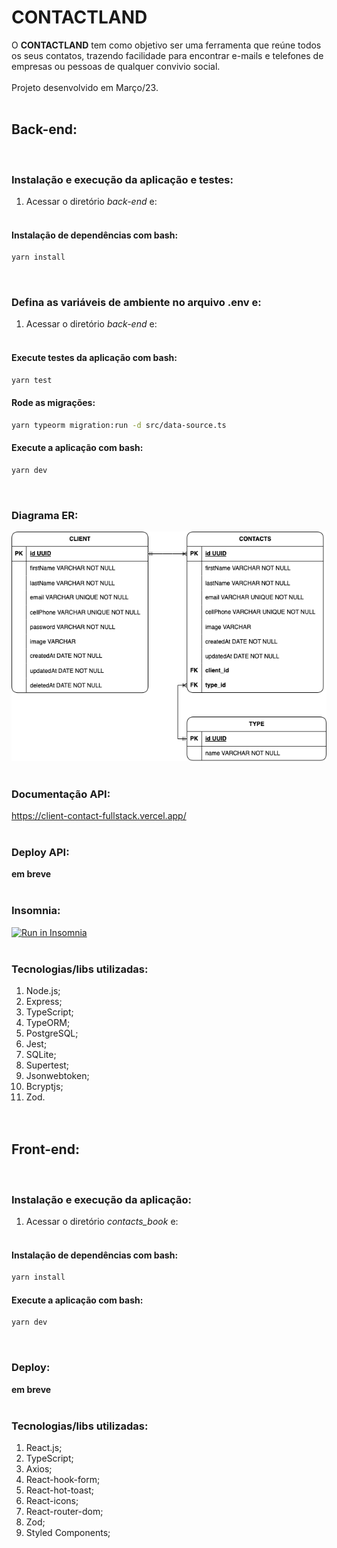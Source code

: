 # CONTACTLAND

O <strong>CONTACTLAND</strong> tem como objetivo ser uma ferramenta que reúne todos os seus contatos, trazendo facilidade para encontrar e-mails e telefones de empresas ou pessoas de qualquer convivio social. <br><br>
Projeto desenvolvido em Março/23.<br><br>

## <strong>Back-end:</strong>
<br>

### Instalação e execução da aplicação e testes:<br>

1. Acessar o diretório *back-end* e:
<br><br>

#### Instalação de dependências com bash:
```bash
yarn install
```
<br>

### Defina as variáveis de ambiente no arquivo .env e:<br>

1. Acessar o diretório *back-end* e:
<br><br>

#### Execute testes da aplicação com bash:
```bash
yarn test
```

#### Rode as migrações:<br>
```bash
yarn typeorm migration:run -d src/data-source.ts
```

#### Execute a aplicação com bash:<br>
```bash
yarn dev
```
<br>

### Diagrama ER: 
![Diagrams](back-end/diagrams.png)<br><br>

### Documentação API:
https://client-contact-fullstack.vercel.app/ <br><br>

### Deploy API:
**em breve** <br><br>

### Insomnia:
<a href="https://insomnia.rest/run?label=Contact_Book&uri=https%3A%2F%2Fclient-contact-fullstack.vercel.app.%2F%2Finsomnia.json" target="_blank"><img src="https://insomnia.rest/images/run.svg" alt="Run in Insomnia"></a><br><br>

### Tecnologias/libs utilizadas:
 1. Node.js;
 2. Express;
 3. TypeScript;
 4. TypeORM;
 5. PostgreSQL;
 6. Jest;
 7. SQLite;
 8. Supertest;
 9. Jsonwebtoken;
 10. Bcryptjs;
 11. Zod.
<br><br><br>

## <strong>Front-end:</strong>
<br>

### Instalação e execução da aplicação: <br>

1. Acessar o diretório *contacts_book* e:
<br><br>

#### Instalação de dependências com bash:
```bash
yarn install
```

#### Execute a aplicação com bash:<br>
```bash
yarn dev
```
<br>

### Deploy:
**em breve** <br><br>

### Tecnologias/libs utilizadas:
 1. React.js;
 2. TypeScript;
 3. Axios;
 4. React-hook-form;
 5. React-hot-toast;
 6. React-icons;
 7. React-router-dom;
 8. Zod;
 9. Styled Components;
<br><br>
